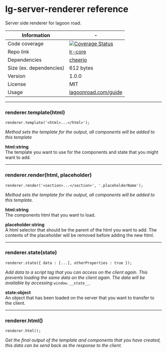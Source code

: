 # lg-server-renderer reference

Server side renderer for lagoon road.

| Information | - |
| ----------- | - |
| Code coverage | [![Coverage Status](https://coveralls.io/repos/github/lagoon-road/lr-server-renderer/badge.svg?branch=master)](https://coveralls.io/github/lagoon-road/lr-server-renderer?branch=master) |
| Repo link | [lr-core](https://github.com/lagoon-road/lr-server-renderer) |
| Dependencies | [cheerio](https://github.com/cheeriojs/cheerio) |
| Size (ex. dependencies) | 612 bytes |
| Version | 1.0.0 |
| License | MIT |
| Usage | [lagoonroad.com/guide](https://www.lagoonroad.com/guide) |

---

### renderer.template(html)
```
renderer.template('<html>...</html>');
```

_Method sets the template for the output, all components will be added to this template_

**html:string**  
The template you want to use for the components and state that you might want to add.

---

### renderer.render(html, placeholder)
```
renderer.render('<section>...</section>', '.placeholderName');
```

_Method sets the template for the output, all components will be added to this template._

**html:string**  
The components html that you want to load.

**placeholder:string**  
A html selector that should be the parent of the html you want to add. The contents of the placeholder will be removed before adding the new html.

---

### renderer.state(state)
```
renderer.state({ data : [...], otherProperties : true });
```
_Add data to a script tag that you can access on the client again. This prevents loading the same data on the client again. The data will be available by accessing `window.__state__`._

**state:object**  
An object that has been loaded on the server that you want to transfer to the client.

---

### renderer.html()
```
renderer.html();
```

_Get the final output of the template and components that you have created, this data can be send back as the response to the client._
